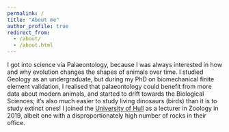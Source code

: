 ```yaml
---
permalink: /
title: "About me"
author_profile: true
redirect_from: 
  - /about/
  - /about.html
---
```


I got into science via Palaeontology, because I was always interested in how and why evolution changes the shapes of animals over time. I studied Geology as an undergraduate, but during my PhD on biomechanical finite element validation, I realised that palaeontology could benefit from more data about modern animals, and started to drift towards the Biological Sciences; it’s also much easier to study living dinosaurs (birds) than it is to study extinct ones! I joined the <a href="https://www.hull.ac.uk/staff-directory/jen-bright">University of Hull</a> as a lecturer in Zoology in 2019, albeit one with a disproportionately high number of rocks in their office.
